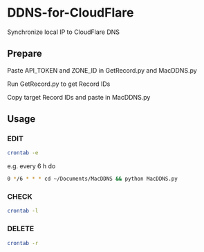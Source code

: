 # DDNS-for-CloudFlare
Synchronize local IP to CloudFlare DNS

## Prepare

Paste API_TOKEN and ZONE_ID in GetRecord.py and MacDDNS.py

Run GetRecord.py to get Record IDs

Copy target Record IDs and paste in MacDDNS.py

## Usage

### EDIT

```sh
crontab -e
```

e.g. every 6 h do 

```sh
0 */6 * * * cd ~/Documents/MacDDNS && python MacDDNS.py
```

### CHECK

```sh
crontab -l
```

### DELETE

```sh
crontab -r
```

